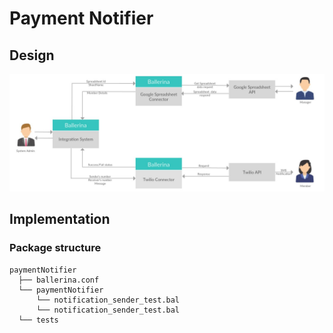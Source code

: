 # Payment Notifier


## Design

![Sample googlsheet created to keep trach of product downloads by customers](images/architecture.jpg)

## Implementation

### Package structure


```
paymentNotifier
  ├── ballerina.conf  
  └── paymentNotifier
      └── notification_sender_test.bal
      └── notification_sender_test.bal
  └── tests    
```
